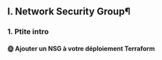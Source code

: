 ## I. Network Security Group¶
### 1. Ptite intro

#### 🌞 Ajouter un NSG à votre déploiement Terraform

